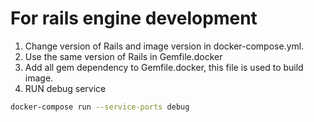 # For rails engine development
1. Change version of Rails and image version in docker-compose.yml.
2. Use the same version of Rails in Gemfile.docker 
3. Add all gem dependency to Gemfile.docker, this file is used to build image.
4. RUN debug service
```bash
docker-compose run --service-ports debug
```
